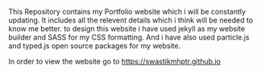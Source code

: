 This Repository contains my Portfolio website which i will be constantly updating. It includes all the relevent details which i think will be needed to know me better. 
to design this website i have used jekyll as my website builder and SASS for my CSS formatting.
And i have also used particle.js and typed.js open source packages for my website.

In order to view the website go to https://swastikmhptr.github.io

